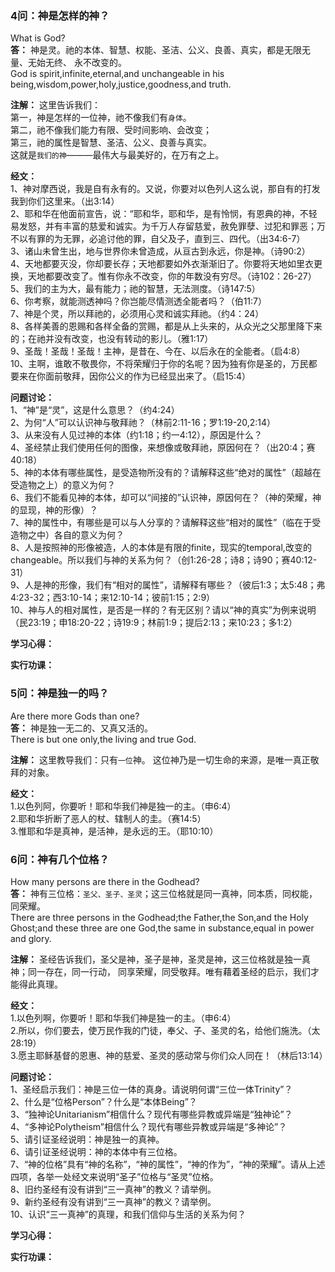 ### 4问：神是怎样的神？

What is God?  
**答：** 神是灵。祂的本体、智慧、权能、圣洁、公义、良善、真实，都是无限无量、无始无终、
永不改变的。  
God is spirit,infinite,eternal,and unchangeable in his being,wisdom,power,holy,justice,goodness,and truth.

**注解：** 这里告诉我们：  
第一，神是怎样的一位神，祂不像我们有`身体`。  
第二，祂不像我们能力有限、受时间影响、会改变；  
第三，祂的属性是智慧、圣洁、公义、良善与真实。  
这就是`我们的神`———最伟大与最美好的，在万有之上。  

**经文：**  
1、神对摩西说，我是自有永有的。又说，你要对以色列人这么说，那自有的打发我到你们这里来。（出3:14）  
2、耶和华在他面前宣告，说：“耶和华，耶和华，是有怜悯，有恩典的神，不轻易发怒，并有丰富的慈爱和诚实。为千万人存留慈爱，赦免罪孽、过犯和罪恶；万不以有罪的为无罪，必追讨他的罪，自父及子，直到三、四代。（出34:6-7）  
3、诸山未曾生出，地与世界你未曾造成，从亘古到永远，你是神。（诗90:2）  
4、天地都要灭没，你却要长存；天地都要如外衣渐渐旧了。你要将天地如里衣更换，天地都要改变了。惟有你永不改变，你的年数没有穷尽。（诗102：26-27）  
5、我们的主为大，最有能力；祂的智慧，无法测度。（诗147:5）    
6、你考察，就能测透神吗？你岂能尽情测透全能者吗？（伯11:7）  
7、神是个灵，所以拜祂的，必须用心灵和诚实拜祂。（约4：24）  
8、各样美善的恩赐和各样全备的赏赐，都是从上头来的，从众光之父那里降下来的；在祂并没有改变，也没有转动的影儿。（雅1:17）  
9、圣哉！圣哉！圣哉！主神，是昔在、今在、以后永在的全能者。（启4:8）  
10、主啊，谁敢不敬畏你，不将荣耀归于你的名呢？因为独有你是圣的，万民都要来在你面前敬拜，因你公义的作为已经显出来了。（启15:4）  

**问题讨论：**  
1、“神”是“灵”，这是什么意思？（约4:24）  
2、为何“人”可以认识神与敬拜祂？（林前2:11-16；罗1:19-20,2:14）  
3、从来没有人见过神的本体（约1:18；约一4:12），原因是什么？  
4、圣经禁止我们使用任何的图像，来想像或敬拜祂，原因何在？（出20:4；赛40:18）  
5、神的本体有哪些属性，是受造物所没有的？请解释这些“绝对的属性”（超越在受造物之上）的意义为何？  
6、我们不能看见神的本体，却可以“间接的”认识神，原因何在？（神的荣耀，神的显现，神的形像）？  
7、神的属性中，有哪些是可以与人分享的？请解释这些“相对的属性”（临在于受造物之中）各自的意义为何？  
8、人是按照神的形像被造，人的本体是有限的finite，现实的temporal,改变的changeable。所以我们与神的关系为何？（创1:26-28；诗8；诗90；赛40:12-31）  
9、人是神的形像，我们有“相对的属性”，请解释有哪些？（彼后1:3；太5:48；弗4:23-32；西3:10-14；来12:10-14；彼前1:15；2:9）  
10、神与人的相对属性，是否是一样的？有无区别？请以“神的真实”为例来说明（民23:19；申18:20-22；诗19:9；林前1:9；提后2:13；来10:23；多1:2）  
  

**学习心得：**

**实行功课：**


### 5问：神是独一的吗？

Are there more Gods than one?  
**答：** 神是独一无二的、又真又活的。  
There is but one only,the living and true God.

**注解：** 这里教导我们：只有`一位`神。
这位神乃是一切生命的来源，是唯一真正敬拜的对象。

**经文：**   
1.以色列阿，你要听！耶和华我们神是独一的主。（申6:4）  
2.耶和华折断了恶人的杖、辖制人的圭。（赛14:5）  
3.惟耶和华是真神，是活神，是永远的王。（耶10:10）  


### 6问：神有几个位格？

How many persons are there in the Godhead?  
**答：** 神有三位格：`圣父、圣子、圣灵`；这三位格就是同一真神，同本质，同权能，同荣耀。  
There are three persons in the Godhead;the Father,the Son,and the Holy Ghost;and these three are one God,the same in substance,equal in power and glory.

**注解：** 圣经告诉我们，圣父是神，圣子是神，圣灵是神，这三位格就是独一真神；同一存在，同一行动，
同享荣耀，同受敬拜。唯有藉着圣经的启示，我们才能得此真理。

**经文：**   
1.以色列啊，你要听！耶和华我们神是独一的主。（申6:4）  
2.所以，你们要去，使万民作我的门徒，奉父、子、圣灵的名，给他们施洗。（太28:19）  
3.愿主耶稣基督的恩惠、神的慈爱、圣灵的感动常与你们众人同在！（林后13:14）  

**问题讨论：**  
1、圣经启示我们：神是三位一体的真身。请说明何谓“三位一体Trinity”？  
2、什么是“位格Person”？什么是“本体Being”？  
3、“独神论Unitarianism”相信什么？现代有哪些异教或异端是“独神论”？  
4、“多神论Polytheism”相信什么？现代有哪些异教或异端是“多神论”？  
5、请引证圣经说明：神是独一的真神。  
6、请引证圣经说明：神的本体中有三位格。  
7、“神的位格”具有“神的名称”，“神的属性”，“神的作为”，“神的荣耀”。请从上述四项，各举一处经文来说明“圣子”位格与“圣灵”位格。  
8、旧约圣经有没有讲到“三一真神”的教义？请举例。  
9、新约圣经有没有讲到“三一真神”的教义？请举例。  
10、认识“三一真神”的真理，和我们信仰与生活的关系为何？  


**学习心得：**

**实行功课：**

